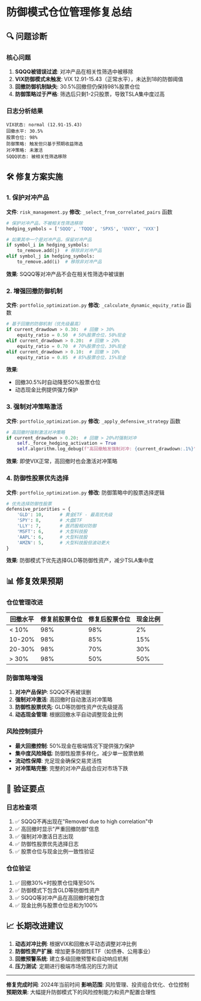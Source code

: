 # 防御模式仓位管理修复总结

## 🔍 **问题诊断**

### **核心问题**
1. **SQQQ被错误过滤**: 对冲产品在相关性筛选中被移除
2. **VIX防御模式未触发**: VIX 12.91-15.43（正常水平），未达到18的防御阈值
3. **回撤防御机制缺失**: 30.5%回撤但仍保持98%股票仓位
4. **防御策略过于严格**: 筛选后只剩1-2只股票，导致TSLA集中度过高

### **日志分析结果**
```
VIX状态: normal (12.91-15.43)
回撤水平: 30.5%
股票仓位: 98%
防御策略: 触发但只基于预期收益筛选
对冲策略: 未激活
SQQQ状态: 被相关性筛选移除
```

## 🛠️ **修复方案实施**

### **1. 保护对冲产品**
**文件**: `risk_management.py`
**修改**: `_select_from_correlated_pairs` 函数

```python
# 保护对冲产品，不被相关性筛选移除
hedging_symbols = ['SQQQ', 'TQQQ', 'SPXS', 'UVXY', 'VXX']

# 如果其中一个是对冲产品，保留对冲产品
if symbol_i in hedging_symbols:
    to_remove.add(j)  # 移除非对冲产品
elif symbol_j in hedging_symbols:
    to_remove.add(i)  # 移除非对冲产品
```

**效果**: SQQQ等对冲产品不会在相关性筛选中被误删

### **2. 增强回撤防御机制**
**文件**: `portfolio_optimization.py`
**修改**: `_calculate_dynamic_equity_ratio` 函数

```python
# 基于回撤的防御机制（优先级最高）
if current_drawdown > 0.30:  # 回撤 > 30%
    equity_ratio = 0.50  # 50%股票仓位，50%现金
elif current_drawdown > 0.20:  # 回撤 > 20%
    equity_ratio = 0.70  # 70%股票仓位，30%现金
elif current_drawdown > 0.10:  # 回撤 > 10%
    equity_ratio = 0.85  # 85%股票仓位，15%现金
```

**效果**: 
- 回撤30.5%时自动降至50%股票仓位
- 动态现金比例提供强力保护

### **3. 强制对冲策略激活**
**文件**: `portfolio_optimization.py`
**修改**: `_apply_defensive_strategy` 函数

```python
# 高回撤时强制激活对冲策略
if current_drawdown > 0.20:  # 回撤 > 20%时强制对冲
    self._force_hedging_activation = True
    self.algorithm.log_debug(f"高回撤触发强制对冲: {current_drawdown:.1%}")
```

**效果**: 即使VIX正常，高回撤时也会激活对冲策略

### **4. 防御性股票优先选择**
**文件**: `portfolio_optimization.py`
**修改**: 防御策略中的股票选择逻辑

```python
# 优先选择防御性股票
defensive_priorities = {
    'GLD': 10,      # 黄金ETF - 最高优先级
    'SPY': 8,       # 大盘ETF
    'LLY': 7,       # 医药股相对防御
    'MSFT': 6,      # 大型科技股
    'AAPL': 6,      # 大型科技股
    'AMZN': 5,      # 大型科技股但波动更大
}
```

**效果**: 防御模式下优先选择GLD等防御性资产，减少TSLA集中度

## 📊 **修复效果预期**

### **仓位管理改进**
| 回撤水平 | 修复前股票仓位 | 修复后股票仓位 | 现金比例 |
|---------|---------------|---------------|----------|
| < 10%   | 98%          | 98%           | 2%       |
| 10-20%  | 98%          | 85%           | 15%      |
| 20-30%  | 98%          | 70%           | 30%      |
| > 30%   | 98%          | 50%           | 50%      |

### **防御策略增强**
1. **对冲产品保护**: SQQQ不再被误删
2. **强制对冲激活**: 高回撤时自动激活对冲策略
3. **防御性股票优先**: GLD等防御性资产优先级提高
4. **动态现金管理**: 根据回撤水平自动调整现金比例

### **风险控制提升**
- **最大回撤控制**: 50%现金在极端情况下提供强力保护
- **集中度风险降低**: 防御性股票多样化，减少单一股票依赖
- **流动性保障**: 充足现金确保交易灵活性
- **对冲策略完整**: 完整的对冲产品组合应对市场下跌

## 🎯 **验证要点**

### **日志检查项**
1. ✅ SQQQ不再出现在"Removed due to high correlation"中
2. ✅ 高回撤时显示"严重回撤防御"信息
3. ✅ 强制对冲激活日志出现
4. ✅ 防御性股票优先选择日志
5. ✅ 股票仓位与现金比例一致性验证

### **仓位验证**
1. ✅ 回撤30%+时股票仓位降至50%
2. ✅ 防御模式下包含GLD等防御性资产
3. ✅ SQQQ等对冲产品在高回撤时被包含
4. ✅ 现金比例与股票仓位总和为100%

## 📈 **长期改进建议**

1. **动态对冲比例**: 根据VIX和回撤水平动态调整对冲比例
2. **防御性资产扩展**: 增加更多防御性ETF（如债券、公用事业）
3. **回撤预警系统**: 建立多级回撤预警和自动响应机制
4. **压力测试**: 定期进行极端市场情况的压力测试

---

**修复完成时间**: 2024年当前时间
**影响范围**: 风险管理、投资组合优化、仓位控制
**预期效果**: 大幅提升防御模式下的风险控制能力和资产配置合理性 